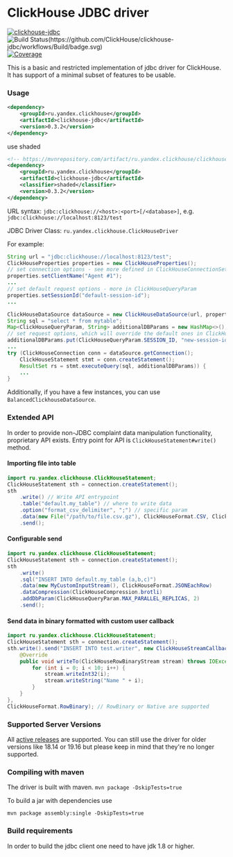 ClickHouse JDBC driver
===============
[![clickhouse-jdbc](https://maven-badges.herokuapp.com/maven-central/ru.yandex.clickhouse/clickhouse-jdbc/badge.svg)](https://maven-badges.herokuapp.com/maven-central/ru.yandex.clickhouse/clickhouse-jdbc) ![Build Status(https://github.com/ClickHouse/clickhouse-jdbc/workflows/Build/badge.svg)](https://github.com/ClickHouse/clickhouse-jdbc/workflows/Build/badge.svg) [![Coverage](https://sonarcloud.io/api/project_badges/measure?project=ClickHouse_clickhouse-jdbc&metric=coverage)](https://sonarcloud.io/dashboard?id=ClickHouse_clickhouse-jdbc)

This is a basic and restricted implementation of jdbc driver for ClickHouse.
It has support of a minimal subset of features to be usable.


### Usage
```xml
<dependency>
    <groupId>ru.yandex.clickhouse</groupId>
    <artifactId>clickhouse-jdbc</artifactId>
    <version>0.3.2</version>
</dependency>
```

use shaded
```xml
<!-- https://mvnrepository.com/artifact/ru.yandex.clickhouse/clickhouse-jdbc -->
<dependency>
    <groupId>ru.yandex.clickhouse</groupId>
    <artifactId>clickhouse-jdbc</artifactId>
    <classifier>shaded</classifier>
    <version>0.3.2</version>
</dependency>
```

URL syntax: 
`jdbc:clickhouse://<host>:<port>[/<database>]`, e.g. `jdbc:clickhouse://localhost:8123/test`

JDBC Driver Class:
`ru.yandex.clickhouse.ClickHouseDriver`

For example:
```java
String url = "jdbc:clickhouse://localhost:8123/test";
ClickHouseProperties properties = new ClickHouseProperties();
// set connection options - see more defined in ClickHouseConnectionSettings
properties.setClientName("Agent #1");
...
// set default request options - more in ClickHouseQueryParam
properties.setSessionId("default-session-id");
...

ClickHouseDataSource dataSource = new ClickHouseDataSource(url, properties)
String sql = "select * from mytable";
Map<ClickHouseQueryParam, String> additionalDBParams = new HashMap<>();
// set request options, which will override the default ones in ClickHouseProperties
additionalDBParams.put(ClickHouseQueryParam.SESSION_ID, "new-session-id");
...
try (ClickHouseConnection conn = dataSource.getConnection();
    ClickHouseStatement stmt = conn.createStatement();
    ResultSet rs = stmt.executeQuery(sql, additionalDBParams)) {
    ...
}
```

Additionally, if you have a few instances, you can use `BalancedClickhouseDataSource`.


### Extended API
In order to provide non-JDBC complaint data manipulation functionality, proprietary API exists.
Entry point for API is `ClickHouseStatement#write()` method.

#### Importing file into table
```java
import ru.yandex.clickhouse.ClickHouseStatement;
ClickHouseStatement sth = connection.createStatement();
sth
    .write() // Write API entrypoint
    .table("default.my_table") // where to write data
    .option("format_csv_delimiter", ";") // specific param
    .data(new File("/path/to/file.csv.gz"), ClickHouseFormat.CSV, ClickHouseCompression.gzip) // specify input     
    .send();
```

#### Configurable send
```java
import ru.yandex.clickhouse.ClickHouseStatement;
ClickHouseStatement sth = connection.createStatement();
sth
    .write()
    .sql("INSERT INTO default.my_table (a,b,c)")
    .data(new MyCustomInputStream(), ClickHouseFormat.JSONEachRow)
    .dataCompression(ClickHouseCompression.brotli)    
    .addDbParam(ClickHouseQueryParam.MAX_PARALLEL_REPLICAS, 2)
    .send();
```

#### Send data in binary formatted with custom user callback
```java
import ru.yandex.clickhouse.ClickHouseStatement;
ClickHouseStatement sth = connection.createStatement();
sth.write().send("INSERT INTO test.writer", new ClickHouseStreamCallback() {
    @Override
    public void writeTo(ClickHouseRowBinaryStream stream) throws IOException {
        for (int i = 0; i < 10; i++) {
            stream.writeInt32(i);
            stream.writeString("Name " + i);
        }
    }
},
ClickHouseFormat.RowBinary); // RowBinary or Native are supported
```


### Supported Server Versions
All [active releases](../ClickHouse/pulls?q=is%3Aopen+is%3Apr+label%3Arelease) are supported. You can still use the driver for older versions like 18.14 or 19.16 but please keep in mind that they're no longer supported.


### Compiling with maven
The driver is built with maven.
`mvn package -DskipTests=true`

To build a jar with dependencies use

`mvn package assembly:single -DskipTests=true`


### Build requirements
In order to build the jdbc client one need to have jdk 1.8 or higher.
